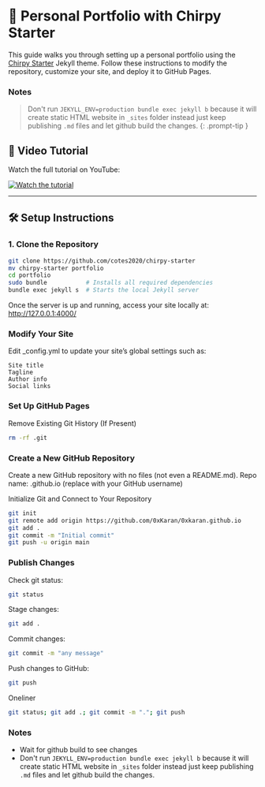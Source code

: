 # 🚀 Personal Portfolio with Chirpy Starter

This guide walks you through setting up a personal portfolio using the [Chirpy Starter](https://github.com/cotes2020/chirpy-starter) Jekyll theme. Follow these instructions to modify the repository, customize your site, and deploy it to GitHub Pages.

### Notes
> Don't run ```JEKYLL_ENV=production bundle exec jekyll b``` because it will create static HTML website in ```_sites``` folder instead just keep publishing ```.md``` files and let github build the changes.
{: .prompt-tip }

## 🎥 Video Tutorial

Watch the full tutorial on YouTube:

[![Watch the tutorial](https://img.youtube.com/vi/F8iOU1ci19Q/0.jpg)](https://youtu.be/F8iOU1ci19Q?si=3viR8oxF4gQo6cA_)

---

## 🛠️ Setup Instructions

### 1. Clone the Repository

```bash
git clone https://github.com/cotes2020/chirpy-starter
mv chirpy-starter portfolio
cd portfolio
sudo bundle           # Installs all required dependencies
bundle exec jekyll s  # Starts the local Jekyll server
```

Once the server is up and running, access your site locally at:
http://127.0.0.1:4000/

### Modify Your Site
Edit _config.yml to update your site’s global settings such as:

    Site title
    Tagline
    Author info
    Social links

### Set Up GitHub Pages

Remove Existing Git History (If Present)
```bash
rm -rf .git
```

### Create a New GitHub Repository

Create a new GitHub repository with no files (not even a README.md).
Repo name: <username>.github.io (replace <username> with your GitHub username)

Initialize Git and Connect to Your Repository
```bash
git init
git remote add origin https://github.com/0xKaran/0xkaran.github.io
git add .
git commit -m "Initial commit"
git push -u origin main
```

### Publish Changes
Check git status:

```bash
git status
```

Stage changes:

```bash
git add .
```

Commit changes:

```bash
git commit -m "any message"
```

Push changes to GitHub:

```bash
git push
```

Oneliner
```bash
git status; git add .; git commit -m "."; git push 
```

### Notes
- Wait for github build to see changes
- Don't run ```JEKYLL_ENV=production bundle exec jekyll b``` because it will create static HTML website in ```_sites``` folder instead just keep publishing ```.md``` files and let github build the changes.